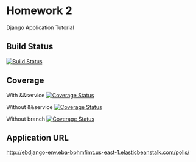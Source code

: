 # Homework 2
Django Application Tutorial


## Build Status
[![Build Status](https://app.travis-ci.com/qz2726/hw2.svg?branch=main)](https://app.travis-ci.com/qz2726/hw2)


## Coverage
With &&service
[![Coverage Status](https://coveralls.io/repos/github/qz2726/hw2/badge.svg?branch=main&&service=github)](https://coveralls.io/github/qz2726/hw2?branch=main)

Without &&service
[![Coverage Status](https://coveralls.io/repos/github/qz2726/hw2/badge.svg?branch=main)](https://coveralls.io/github/qz2726/hw2?branch=main)


Without branch
[![Coverage Status](https://coveralls.io/repos/github/qz2726/hw2/badge.svg)](https://coveralls.io/github/qz2726/hw2?branch=main)


## Application URL
http://ebdjango-env.eba-bphmfimt.us-east-1.elasticbeanstalk.com/polls/